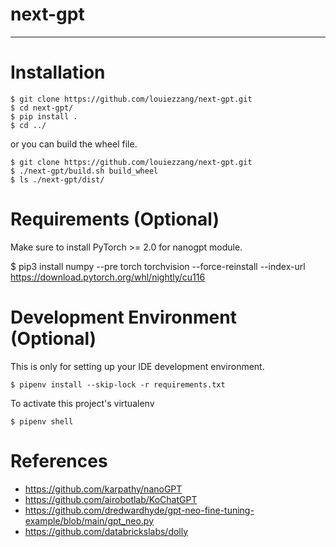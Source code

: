 # next-gpt
---

# Installation
```
$ git clone https://github.com/louiezzang/next-gpt.git
$ cd next-gpt/
$ pip install .
$ cd ../
```
or you can build the wheel file.
```
$ git clone https://github.com/louiezzang/next-gpt.git
$ ./next-gpt/build.sh build_wheel
$ ls ./next-gpt/dist/
```

# Requirements (Optional)
Make sure to install PyTorch >= 2.0 for nanogpt module.

$ pip3 install numpy --pre torch torchvision --force-reinstall --index-url https://download.pytorch.org/whl/nightly/cu116


# Development Environment (Optional)
This is only for setting up your IDE development environment.
```
$ pipenv install --skip-lock -r requirements.txt 
```
To activate this project's virtualenv
```
$ pipenv shell
```

# References
- https://github.com/karpathy/nanoGPT
- https://github.com/airobotlab/KoChatGPT
- https://github.com/dredwardhyde/gpt-neo-fine-tuning-example/blob/main/gpt_neo.py
- https://github.com/databrickslabs/dolly
